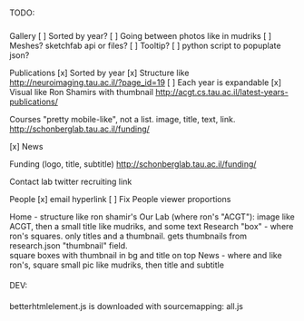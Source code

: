 #####
TODO:
#####

Gallery
    [ ] Sorted by year?
    [ ] Going between photos like in mudriks
    [ ] Meshes? sketchfab api or files?
    [ ] Tooltip?
    [ ] python script to popuplate json?
    
Publications
    [x] Sorted by year
    [x] Structure like http://neuroimaging.tau.ac.il/?page_id=19 
    [ ] Each year is expandable
    [x] Visual like Ron Shamirs with thumbnail http://acgt.cs.tau.ac.il/latest-years-publications/

Courses
    "pretty mobile-like", not a list. image, title, text, link. http://schonberglab.tau.ac.il/funding/

[x] News

Funding
    (logo, title, subtitle) http://schonberglab.tau.ac.il/funding/


Contact
    lab twitter
    recruiting link


People
    [x] email hyperlink
    [ ] Fix People viewer proportions

Home - structure like ron shamir's
    Our Lab (where ron's "ACGT"): image like ACGT, then a small title like mudriks, and some text
    Research "box" - where ron's squares. only titles and a thumbnail. gets thumbnails from research.json "thumbnail" field.  
        square boxes with thumbnail in bg and title on top
    News - where and like ron's, square small pic like mudriks, then title and subtitle
    
####
DEV:
####
betterhtmlelement.js is downloaded with sourcemapping: all.js
